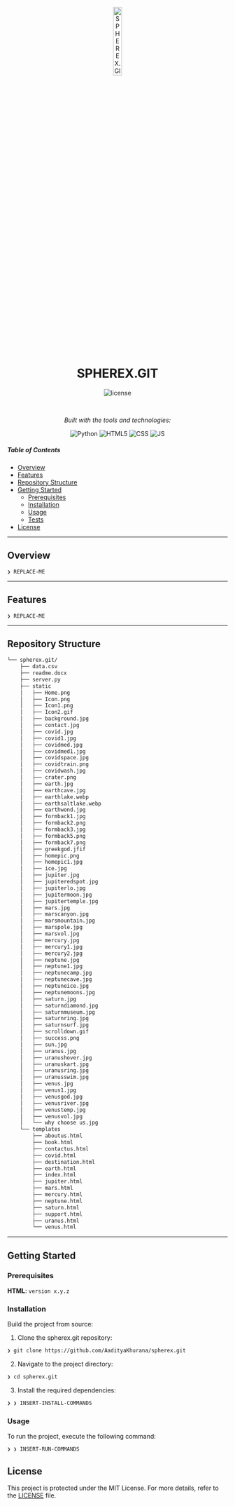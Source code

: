 
<p align="center">
  <img src="https://img.icons8.com/?size=512&id=55494&format=png" width="20%" alt="SPHEREX.GIT-logo">
</p>
<p align="center">
    <h1 align="center">SPHEREX.GIT</h1>
</p>
<p align="center">
	<img src="https://img.shields.io/badge/License-MIT-yellow.svg" alt="license">
</p>

<br>
<p align="center">
		<em>Built with the tools and technologies:</em>
</p>
<p align="center">
  <img src="https://img.shields.io/badge/Python-3776AB.svg?style=flat&logo=Python&logoColor=white" alt="Python">
	<img src="https://img.shields.io/badge/HTML5-E34F26.svg?style=flat&logo=HTML5&logoColor=white" alt="HTML5">
  <img src="https://img.shields.io/badge/CSS-239120?&style=flat&logo=css3&logoColor=white" alt="CSS">
  <img src="https://img.shields.io/badge/JavaScript-F7DF1E?style=flat&logo=javascript&logoColor=black" alt = "JS">
</p>

#####  Table of Contents

- [ Overview](#-overview)
- [ Features](#-features)
- [ Repository Structure](#-repository-structure)
- [ Getting Started](#-getting-started)
    - [ Prerequisites](#-prerequisites)
    - [ Installation](#-installation)
    - [ Usage](#-usage)
    - [ Tests](#-tests)
- [ License](#-license)

---

##  Overview

<code>❯ REPLACE-ME</code>

---

##  Features

<code>❯ REPLACE-ME</code>

---

##  Repository Structure

```sh
└── spherex.git/
    ├── data.csv
    ├── readme.docx
    ├── server.py
    ├── static
    │   ├── Home.png
    │   ├── Icon.png
    │   ├── Icon1.png
    │   ├── Icon2.gif
    │   ├── background.jpg
    │   ├── contact.jpg
    │   ├── covid.jpg
    │   ├── covid1.jpg
    │   ├── covidmed.jpg
    │   ├── covidmed1.jpg
    │   ├── covidspace.jpg
    │   ├── covidtrain.png
    │   ├── covidwash.jpg
    │   ├── crater.png
    │   ├── earth.jpg
    │   ├── earthcave.jpg
    │   ├── earthlake.webp
    │   ├── earthsaltlake.webp
    │   ├── earthwond.jpg
    │   ├── formback1.jpg
    │   ├── formback2.png
    │   ├── formback3.jpg
    │   ├── formback5.png
    │   ├── formback7.png
    │   ├── greekgod.jfif
    │   ├── homepic.png
    │   ├── homepic1.jpg
    │   ├── ice.jpg
    │   ├── jupiter.jpg
    │   ├── jupiteredspot.jpg
    │   ├── jupiterlo.jpg
    │   ├── jupitermoon.jpg
    │   ├── jupitertemple.jpg
    │   ├── mars.jpg
    │   ├── marscanyon.jpg
    │   ├── marsmountain.jpg
    │   ├── marspole.jpg
    │   ├── marsvol.jpg
    │   ├── mercury.jpg
    │   ├── mercury1.jpg
    │   ├── mercury2.jpg
    │   ├── neptune.jpg
    │   ├── neptune1.jpg
    │   ├── neptunecamp.jpg
    │   ├── neptunecave.jpg
    │   ├── neptuneice.jpg
    │   ├── neptunemoons.jpg
    │   ├── saturn.jpg
    │   ├── saturndiamond.jpg
    │   ├── saturnmuseum.jpg
    │   ├── saturnring.jpg
    │   ├── saturnsurf.jpg
    │   ├── scrolldown.gif
    │   ├── success.png
    │   ├── sun.jpg
    │   ├── uranus.jpg
    │   ├── uranushover.jpg
    │   ├── uranuskart.jpg
    │   ├── uranusring.jpg
    │   ├── uranusswim.jpg
    │   ├── venus.jpg
    │   ├── venus1.jpg
    │   ├── venusgod.jpg
    │   ├── venusriver.jpg
    │   ├── venustemp.jpg
    │   ├── venusvol.jpg
    │   └── why choose us.jpg
    └── templates
        ├── aboutus.html
        ├── book.html
        ├── contactus.html
        ├── covid.html
        ├── destination.html
        ├── earth.html
        ├── index.html
        ├── jupiter.html
        ├── mars.html
        ├── mercury.html
        ├── neptune.html
        ├── saturn.html
        ├── support.html
        ├── uranus.html
        └── venus.html
```

---



##  Getting Started

###  Prerequisites

**HTML**: `version x.y.z`

###  Installation

Build the project from source:

1. Clone the spherex.git repository:
```sh
❯ git clone https://github.com/AadityaKhurana/spherex.git
```

2. Navigate to the project directory:
```sh
❯ cd spherex.git
```

3. Install the required dependencies:
```sh
❯ ❯ INSERT-INSTALL-COMMANDS
```

###  Usage

To run the project, execute the following command:

```sh
❯ ❯ INSERT-RUN-COMMANDS
```




##  License

This project is protected under the MIT License. For more details, refer to the [LICENSE](https://choosealicense.com/licenses/mit/) file.
